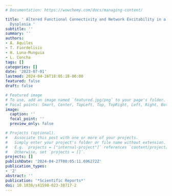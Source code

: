 ```yaml
---
# Documentation: https://wowchemy.com/docs/managing-content/

title: ' Altered Functional Connectivity and Network Excitability in a Model of Cortical
  Dysplasia '
subtitle: ''
summary: ''
authors:
- A. Aquiles
- T. Fiordelisio
- H. Luna-Munguia
- L. Concha
tags: []
categories: []
date: '2023-07-01'
lastmod: 2024-04-26T18:05:18-06:00
featured: false
draft: false

# Featured image
# To use, add an image named `featured.jpg/png` to your page's folder.
# Focal points: Smart, Center, TopLeft, Top, TopRight, Left, Right, BottomLeft, Bottom, BottomRight.
image:
  caption: ''
  focal_point: ''
  preview_only: false

# Projects (optional).
#   Associate this post with one or more of your projects.
#   Simply enter your project's folder or file name without extension.
#   E.g. `projects = ["internal-project"]` references `content/project/deep-learning/index.md`.
#   Otherwise, set `projects = []`.
projects: []
publishDate: '2024-04-27T00:05:11.696272Z'
publication_types:
- '2'
abstract: ''
publication: '*Scientific Reports*'
doi: 10.1038/s41598-023-38717-2
---
```

